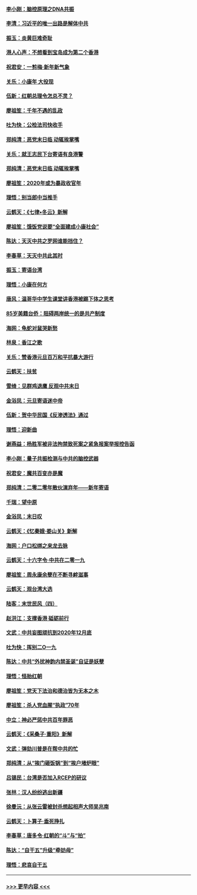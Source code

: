 #### [李小刚：脑控原理之DNA共振](../pages/nsc993/n11780962.md?t=01101233) 
#### [李清：习近平的唯一出路是解体中共](../pages/nsc993/n11780866.md?t=01101233) 
#### [振玉：炎黄巨难奇耻](../pages/nsc993/n11779632.md?t=01101233) 
#### [港人心声：不想看到宝岛成为第二个香港](../pages/nsc993/n11778817.md?t=01101233) 
#### [祝君安：一剪梅‧新年新气象](../pages/nsc993/n11776340.md?t=01101233) 
#### [关乐：小康年 大役现](../pages/nsc993/n11774213.md?t=01101233) 
#### [伍新：红朝总理令怎总不灵？](../pages/nsc993/n11770813.md?t=01101233) 
#### [廖祖笙：千年不遇的乱政](../pages/nsc993/n11770373.md?t=01101233) 
#### [吐为快：公检法司快收手](../pages/nsc993/n11770359.md?t=01101233) 
#### [郑纯清：恶党末日临 动辄挨掌嘴](../pages/nsc993/n11769912.md?t=01101233) 
#### [关乐：就王志民下台寄语有良港警](../pages/nsc993/n11769903.md?t=01101233) 
#### [郑纯清：恶党末日临 动辄挨掌嘴](../pages/nsc993/n11769356.md?t=01101233) 
#### [廖祖笙：2020年或为暴政收官年](../pages/nsc993/n11768216.md?t=01101233) 
#### [理悟：别当郎中当推手](../pages/nsc993/n11768243.md?t=01101233) 
#### [云鹤天：《七律▪冬云》新解](../pages/nsc993/n11768204.md?t=01101233) 
#### [廖祖笙：饿饭党说要“全面建成小康社会”](../pages/nsc993/n11767482.md?t=01101233) 
#### [陈达：天灭中共之罗网谁能挡住？](../pages/nsc993/n11767465.md?t=01101233) 
#### [李春草：天灭中共此其时](../pages/nsc993/n11767452.md?t=01101233) 
#### [振玉：寄语台湾](../pages/nsc993/n11767432.md?t=01101233) 
#### [理悟：小康在何方](../pages/nsc993/n11767394.md?t=01101233) 
#### [唐风：温哥华中学生课堂讲香港被踢下体之思考](../pages/nsc993/n11766848.md?t=01101233) 
#### [85岁美籍台侨：阻碍两岸统一的是共产制度](../pages/nsc993/n11765043.md?t=01101233) 
#### [海网：龟蛇对鼠哭新愁](../pages/nsc993/n11764895.md?t=01101233) 
#### [林泉：香江之歌](../pages/nsc993/n11764415.md?t=01101233) 
#### [关乐：赞香港元旦百万和平抗暴大游行](../pages/nsc993/n11764382.md?t=01101233) 
#### [云鹤天：扶贫](../pages/nsc993/n11764245.md?t=01101233) 
#### [雪绮：见群鸡退鹰  反观中共末日](../pages/nsc993/n11762112.md?t=01101233) 
#### [金浴凤：元旦寄语迷中帝](../pages/nsc993/n11761788.md?t=01101233) 
#### [伍新：贺中华民国《反渗透法》通过](../pages/nsc993/n11761994.md?t=01101233) 
#### [理悟：迎新曲](../pages/nsc993/n11761152.md?t=01101233) 
#### [谢燕益：杨胜军被非法拘禁致死案之紧急报案举报控告函](../pages/nsc993/n11756134.md?t=01101233) 
#### [李小刚：量子共振检测与中共的脑控武器](../pages/nsc993/n11754518.md?t=01101233) 
#### [祝君安：魔共百变亦是魔](../pages/nsc993/n11754469.md?t=01101233) 
#### [郑纯清：二零二零年散伙演弃年——新年寄语](../pages/nsc993/n11754195.md?t=01101233) 
#### [千瑞：望中原](../pages/nsc993/n11754159.md?t=01101233) 
#### [金浴凤：末日叹](../pages/nsc993/n11752359.md?t=01101233) 
#### [云鹤天：《忆秦娥‧娄山关》新解](../pages/nsc993/n11752348.md?t=01101233) 
#### [海网：户口松绑之来龙去脉](../pages/nsc993/n11752328.md?t=01101233) 
#### [云鹤天：十六字令‧中共在二零一九](../pages/nsc993/n11752305.md?t=01101233) 
#### [廖祖笙：周永康余孽在不断寻衅滋事](../pages/nsc993/n11751013.md?t=01101233) 
#### [云鹤天：观台湾大选](../pages/nsc993/n11751007.md?t=01101233) 
#### [陆客：末世民风（四）](../pages/nsc993/n11749203.md?t=01101233) 
#### [赵洪江：支撑香港 砥砺前行](../pages/nsc993/n11748482.md?t=01101233) 
#### [文武：中共妄图顽抗到2020年12月底](../pages/nsc993/n11748446.md?t=01101233) 
#### [吐为快：挥别二O一九](../pages/nsc993/n11748411.md?t=01101233) 
#### [陈达：中共“外扰神韵内禁圣诞”自证是妖孽](../pages/nsc993/n11748226.md?t=01101233) 
#### [理悟：怪胎红朝](../pages/nsc993/n11748206.md?t=01101233) 
#### [廖祖笙：党天下法治和德治皆为无本之木](../pages/nsc993/n11748135.md?t=01101233) 
#### [廖祖笙：杀人党血腥“执政”70年](../pages/nsc993/n11745144.md?t=01101233) 
#### [中立：神必严惩中共百年罪恶](../pages/nsc993/n11744970.md?t=01101233) 
#### [云鹤天：《采桑子‧重阳》新解](../pages/nsc993/n11744948.md?t=01101233) 
#### [文武：弹劾川普是在帮中共的忙](../pages/nsc993/n11744758.md?t=01101233) 
#### [郑纯清：从“挨门砸饭锅”到“挨户堵炉眼”](../pages/nsc993/n11744745.md?t=01101233) 
#### [吕锡民：台湾是否加入RCEP的研议](../pages/nsc993/n11744701.md?t=01101233) 
#### [张林：汉人纷纷逃出新疆](../pages/nsc993/n11743530.md?t=01101233) 
#### [徐曼沅：从张云雷被封杀想起相声大师吴兆南](../pages/nsc993/n11741816.md?t=01101233) 
#### [云鹤天：卜算子‧垂死挣扎](../pages/nsc993/n11739956.md?t=01101233) 
#### [李春草：唐多令‧红朝的“斗”与“拍”](../pages/nsc993/n11739830.md?t=01101233) 
#### [陈达：“自干五”升级“牵妨母”](../pages/nsc993/n11739724.md?t=01101233) 
#### [理悟：悲哀自干五](../pages/nsc993/n11739547.md?t=01101233) 

----
#### [ >>> 更早内容 <<< ](../indexes/nsc993-earlier.md)
